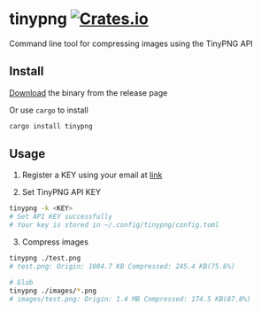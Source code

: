 
# tinypng [![Crates.io](https://img.shields.io/crates/v/tinypng.svg?style=flat-square)](https://crates.io/crates/tinypng)

Command line tool for compressing images using the TinyPNG API

## Install

[Download](https://github.com/wyhaya/tinypng/releases) the binary from the release page

Or use `cargo` to install

```bash
cargo install tinypng
```

## Usage

1. Register a KEY using your email at [link](https://tinypng.com/developers)

2. Set TinyPNG API KEY

```sh
tinypng -k <KEY>
# Set API KEY successfully
# Your key is stored in ~/.config/tinypng/config.toml
```

3. Compress images

```sh
tinypng ./test.png
# test.png: Origin: 1004.7 KB Compressed: 245.4 KB(75.6%)

# Glob
tinypng ./images/*.png
# images/test.png: Origin: 1.4 MB Compressed: 174.5 KB(87.8%)
```

